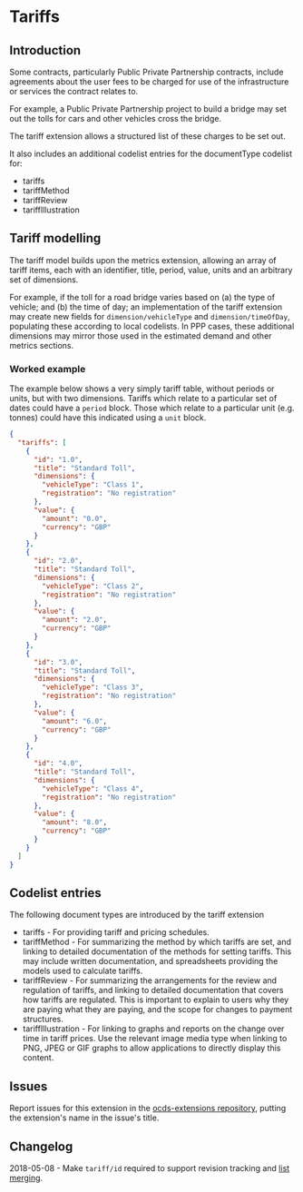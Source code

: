 # Tariffs

## Introduction

Some contracts, particularly Public Private Partnership contracts, include agreements about the user fees to be charged for use of the infrastructure or services the contract relates to.

For example, a Public Private Partnership project to build a bridge may set out the tolls for cars and other vehicles cross the bridge.

The tariff extension allows a structured list of these charges to be set out.

It also includes an additional codelist entries for the documentType codelist for:

* tariffs
* tariffMethod
* tariffReview
* tariffIllustration

## Tariff modelling

The tariff model builds upon the metrics extension, allowing an array of tariff items, each with an identifier, title, period, value, units and an arbitrary set of dimensions.

For example, if the toll for a road bridge varies based on (a) the type of vehicle; and (b) the time of day; an implementation of the tariff extension may create new fields for `dimension/vehicleType` and `dimension/timeOfDay`, populating these according to local codelists. In PPP cases, these additional dimensions may mirror those used in the estimated demand and other metrics sections.

### Worked example

The example below shows a very simply tariff table, without periods or units, but with two dimensions. Tariffs which relate to a particular set of dates could have a `period` block. Those which relate to a particular unit (e.g. tonnes) could have this indicated using a `unit` block.

```json
{
  "tariffs": [
    {
      "id": "1.0",
      "title": "Standard Toll",
      "dimensions": {
        "vehicleType": "Class 1",
        "registration": "No registration"
      },
      "value": {
        "amount": "0.0",
        "currency": "GBP"
      }
    },
    {
      "id": "2.0",
      "title": "Standard Toll",
      "dimensions": {
        "vehicleType": "Class 2",
        "registration": "No registration"
      },
      "value": {
        "amount": "2.0",
        "currency": "GBP"
      }
    },
    {
      "id": "3.0",
      "title": "Standard Toll",
      "dimensions": {
        "vehicleType": "Class 3",
        "registration": "No registration"
      },
      "value": {
        "amount": "6.0",
        "currency": "GBP"
      }
    },
    {
      "id": "4.0",
      "title": "Standard Toll",
      "dimensions": {
        "vehicleType": "Class 4",
        "registration": "No registration"
      },
      "value": {
        "amount": "8.0",
        "currency": "GBP"
      }
    }
  ]
}
```

## Codelist entries

The following document types are introduced by the tariff extension

* tariffs - For providing tariff and pricing schedules.
* tariffMethod - For summarizing the method by which tariffs are set, and linking to detailed documentation of the methods for setting tariffs. This may include written documentation, and spreadsheets providing the models used to calculate tariffs.
* tariffReview - For summarizing the arrangements for the review and regulation of tariffs, and linking to detailed documentation that covers how tariffs are regulated. This is important to explain to users why they are paying what they are paying, and the scope for changes to payment structures.
* tariffIllustration - For linking to graphs and reports on the change over time in tariff prices. Use the relevant image media type when linking to PNG, JPEG or GIF graphs to allow applications to directly display this content.

## Issues

Report issues for this extension in the [ocds-extensions repository](https://github.com/open-contracting/ocds-extensions/issues), putting the extension's name in the issue's title.

## Changelog

2018-05-08 - Make `tariff/id` required to support revision tracking and [list merging](http://standard.open-contracting.org/latest/en/schema/merging/#lists).
